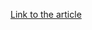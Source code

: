 [Link to the article](https://malwarenailed.blogspot.com/2020/06/peebledash-lazarus-hiddencobra-rat.html)
